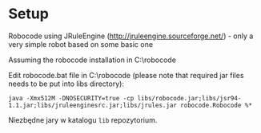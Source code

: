 # Setup

Robocode using JRuleEngine (http://jruleengine.sourceforge.net/) - only a very simple robot based on some basic one

Assuming the robocode installation in C:\robocode

Edit robocode.bat file in C:\robocode (please note that required jar files needs to be put into libs directory):

    java -Xmx512M -DNOSECURITY=true -cp libs/robocode.jar;libs/jsr94-1.1.jar;libs/jruleenginesrc.jar;libs/jrules.jar robocode.Robocode %*

Niezbędne jary w katalogu `lib` repozytorium.
